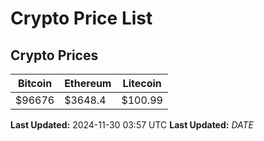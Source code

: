 # Crypto Price List

## Crypto Prices
| Bitcoin | Ethereum | Litecoin |
| ------- | -------- | -------- |
| $96676 | $3648.4 | $100.99 |
**Last Updated:** 2024-11-30 03:57 UTC
**Last Updated:** $DATE$
